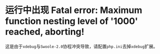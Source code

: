 # 运行中出现 Fatal error: Maximum function nesting level of '1000' reached, aborting!

这是由于`xdebug`与`Swoole-2.0`协程冲突导致，请配置`php.ini`去掉`xdebug`扩展。